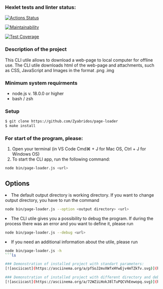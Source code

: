 ### Hexlet tests and linter status:
[![Actions Status](https://github.com/Zyabridos/fullstack-javascript-project-4/actions/workflows/hexlet-check.yml/badge.svg)](https://github.com/Zyabridos/fullstack-javascript-project-4/actions)

[![Maintainability](https://api.codeclimate.com/v1/badges/8f6ef9f2ab6b7a9a4403/maintainability)](https://codeclimate.com/github/Zyabridos/fullstack-javascript-project-4/maintainability)

[![Test Coverage](https://api.codeclimate.com/v1/badges/8f6ef9f2ab6b7a9a4403/test_coverage)](https://codeclimate.com/github/Zyabridos/fullstack-javascript-project-4/test_coverage)

### Description of the project
This CLI utile allows to download a web-page to local computer for offline use. The CLI utile downloads html of the web-page and attachments, such as CSS, JavaScript and Images in the format .png .img

### Minimum system requirments
- node.js v. 18.0.0 or higher
- bash / zsh

### Setup
```bash
$ git clone https://github.com/Zyabridos/page-loader
$ make install
```

### For start of the program, please:
1. Open  your terminal (in VS Code Cmd⌘ + J for Mac OS, Ctrl + J for Windows OS)
2. To start the CLI app, run the following command:
```bash
node bin/page-loader.js <url>
```

## Options

<li>The default output directory is working directory. If you want to change output directory, you have to run the command </li>

```bash
node bin/page-loader.js --option <output directory> <url>
```

<li>The CLI utile gives you a possibility to debug the program. If during the process there was an error and you want to define it, please run </li>

```bash
node bin/page-loader.js --debug <url>
```
<li>If you need an additional information about the utile, please run </li>

```bash
node bin/page-loader.js -h
```ls

### Demonstration of installed project with standart parameters:
[![asciicast](https://asciinema.org/a/pfSoJ2mvXWfxHYwEjv4mTZkTv.svg)](https://asciinema.org/a/pfSoJ2mvXWfxHYwEjv4mTZkTv)

### Demonstration of installed project with different directory and debugging: 
[![asciicast](https://asciinema.org/a/72WZiLHokJ8lTuPQCVhEewopq.svg)](https://asciinema.org/a/72WZiLHokJ8lTuPQCVhEewopq)
